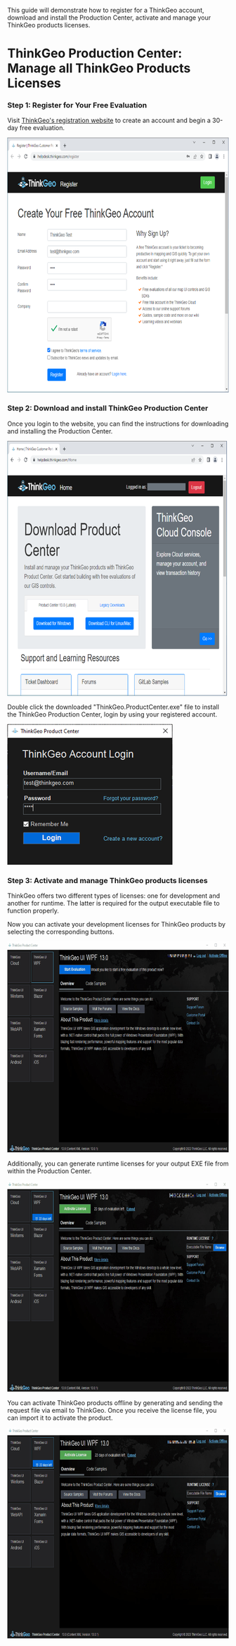 This guide will demonstrate how to register for a ThinkGeo account, download and install the Production Center,  activate and manage your ThinkGeo products licenses.

# ThinkGeo Production Center: Manage all ThinkGeo Products Licenses

### Step 1: Register for Your Free Evaluation

Visit [ThinkGeo's registration website](https://helpdesk.thinkgeo.com/register) to create an account and begin a 30-day free evaluation. 

<img src="./assets/Create_ThinkGeo_Account.png"  width="720" height="580">

### Step 2: Download and install ThinkGeo Production Center

Once you login to the website, you can find the instructions for downloading and installing the Production Center. 

<img src="./assets/Download_Production_Center.png" width="720" height="580">

Double click the downloaded "ThinkGeo.ProductCenter.exe" file to install the ThinkGeo Production Center, login by using your registered account.

![Download Production Center](./assets/ThinkGeo_Account_Login_ScreenShot.png "Download Production Center")

### Step 3: Activate and manage ThinkGeo products licenses

ThinkGeo offers two different types of licenses: one for development and another for runtime. The latter is required for the output executable file to function properly.

Now you can activate your development licenses for ThinkGeo products by selecting the corresponding buttons. 

<img src="./assets/Activate_Development_License_ScreenShot.gif" width="820" height="480">

Additionally, you can generate runtime licenses for your output EXE file from within the Production Center. 

<img src="./assets/Generate_Runtime_License_ScreenShot.gif" width="820" height="480">

You can activate ThinkGeo products offline by generating and sending the request file via email to ThinkGeo. Once you receive the license file, you can import it to activate the product.

<img src="./assets/Activate_Offline_License_ScreenShot.gif" width="820" height="480">

